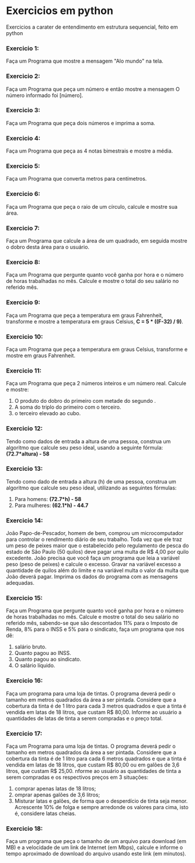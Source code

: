 # Exercicios em python
 Exercicios a carater de entendimento em estrutura sequencial, feito em python

### Exercicio 1:
Faça um Programa que mostre a mensagem "Alo mundo" na tela.

### Exercicio 2:
Faça um Programa que peça um número e então mostre a mensagem O número informado foi [número].

### Exercicio 3:
Faça um Programa que peça dois números e imprima a soma.

### Exercicio 4:
Faça um Programa que peça as 4 notas bimestrais e mostre a média.

### Exercicio 5:
Faça um Programa que converta metros para centímetros.

### Exercicio 6:
Faça um Programa que peça o raio de um círculo, calcule e mostre sua área.

### Exercicio 7:
Faça um Programa que calcule a área de um quadrado, em seguida mostre o dobro desta área para o usuário.

### Exercicio 8:
Faça um Programa que pergunte quanto você ganha por hora e o número de horas trabalhadas no mês. Calcule e mostre o total do seu salário no referido mês.

### Exercicio 9:
Faça um Programa que peça a temperatura em graus Fahrenheit, transforme e mostre a temperatura em graus Celsius, **C = 5 * ((F-32) / 9)**.

### Exercicio 10:
Faça um Programa que peça a temperatura em graus Celsius, transforme e mostre em graus Fahrenheit.

### Exercicio 11:
Faça um Programa que peça 2 números inteiros e um número real. Calcule e mostre:
1. O produto do dobro do primeiro com metade do segundo .
1. A soma do triplo do primeiro com o terceiro.
1. o terceiro elevado ao cubo.

### Exercicio 12:
Tendo como dados de entrada a altura de uma pessoa, construa um algoritmo que calcule seu peso ideal, usando a seguinte fórmula: **(72.7*altura) - 58**

### Exercicio 13:
Tendo como dado de entrada a altura (h) de uma pessoa, construa um algoritmo que calcule seu peso ideal, utilizando as seguintes fórmulas:
1. Para homens: **(72.7*h) - 58**
1. Para mulheres: **(62.1*h) - 44.7**

### Exercicio 14:
João Papo-de-Pescador, homem de bem, comprou um microcomputador para controlar o rendimento diário de seu trabalho. Toda vez que ele traz um peso de peixes maior que o estabelecido pelo regulamento de pesca do estado de São Paulo (50 quilos) deve pagar uma multa de R$ 4,00 por quilo excedente. João precisa que você faça um programa que leia a variável peso (peso de peixes) e calcule o excesso. Gravar na variável excesso a quantidade de quilos além do limite e na variável multa o valor da multa que João deverá pagar. Imprima os dados do programa com as mensagens adequadas.

### Exercicio 15:
Faça um Programa que pergunte quanto você ganha por hora e o número de horas trabalhadas no mês. Calcule e mostre o total do seu salário no referido mês, sabendo-se que são descontados 11% para o Imposto de Renda, 8% para o INSS e 5% para o sindicato, faça um programa que nos dê:
1. salário bruto.
1. Quanto pagou ao INSS.
1. Quanto pagou ao sindicato.
1. O salário líquido.

### Exercicio 16:
Faça um programa para uma loja de tintas. O programa deverá pedir o tamanho em metros quadrados da área a ser pintada. Considere que a cobertura da tinta é de 1 litro para cada 3 metros quadrados e que a tinta é vendida em latas de 18 litros, que custam R$ 80,00. Informe ao usuário a quantidades de latas de tinta a serem compradas e o preço total.

### Exercicio 17:
Faça um Programa para uma loja de tintas. O programa deverá pedir o tamanho em metros quadrados da área a ser pintada. Considere que a cobertura da tinta é de 1 litro para cada 6 metros quadrados e que a tinta é vendida em latas de 18 litros, que custam R$ 80,00 ou em galões de 3,6 litros, que custam R$ 25,00.
nforme ao usuário as quantidades de tinta a serem compradas e os respectivos preços em 3 situações:
1. comprar apenas latas de 18 litros;
1. omprar apenas galões de 3,6 litros;
1. Misturar latas e galões, de forma que o desperdício de tinta seja menor. Acrescente 10% de folga e sempre arredonde os valores para cima, isto é, considere latas cheias.

### Exercicio 18:
Faça um programa que peça o tamanho de um arquivo para download (em MB) e a velocidade de um link de Internet (em Mbps), calcule e informe o tempo aproximado de download do arquivo usando este link (em minutos).







